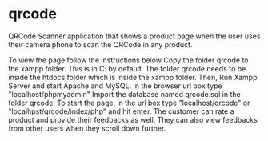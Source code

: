 # qrcode
QRCode Scanner application that shows a product page when the user uses their camera phone to scan the QRCode in any product.

To view the page follow the instructions below
Copy the folder qrcode to the xampp folder. This is in C: by default. The folder qrcode needs to be inside the htdocs folder which is inside the xampp folder.
Then, Run Xampp Server and start Apache and MySQL.
In the browser url box type "localhost/phpmyadmin"
Import the database named qrcode.sql in the folder qrcode.
To start the page, in the url box type "localhost/qrcode" or "localhpst/qrcode/index/php" and hit enter.
The customer can rate a product and provide their feedbacks as well. They can also view feedbacks from other users when they scroll down further.
